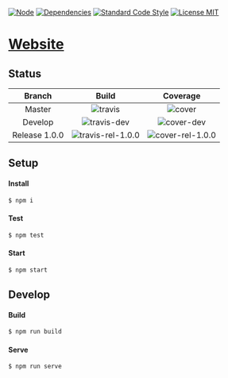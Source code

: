 [![Node][node]][node-url]
[![Dependencies][deps]][deps-url]
[![Standard Code Style][style]][style-url]
[![License MIT][license]][license-url]

# [Website](http://michael-ciniawsky.de)

## Status

| Branch            | Build                  | Coverage              |
|:-----------------:|:----------------------:|:---------------------:|
|  Master           | ![travis]              | ![cover]              |
|  Develop          | ![travis-dev]          | ![cover-dev]          |
|  Release 1.0.0    | ![travis-rel-1.0.0]    | ![cover-rel-1.0.0]    |

## Setup

#### Install

```bash
$ npm i
```

#### Test

```bash
$ npm test
```

#### Start

```bash
$ npm start
```

## Develop

#### Build

```bash
$ npm run build
```

#### Serve

```bash
$ npm run serve
```

[node]: https://img.shields.io/node/v/website.svg
[node-url]: https://nodejs.org

[deps]: https://david-dm.org/michael-ciniawsky/website.svg
[deps-url]: https://david-dm.org/michael-ciniawsky/website

[style]: https://img.shields.io/badge/code%20style-standard-yellow.svg
[style-url]: http://standardjs.com/

[license]: https://img.shields.io/npm/l/website.svg
[license-url]: https://raw.githubusercontent.com/michael-ciniawsky/website/develop/LICENSE

[travis]:https://travis-ci.org/michael-ciniawsky/website.svg?branch=master
[travis-url]:https://travis-ci.org/michael-ciniawsky/website?branch=master

[travis-rel-1.0.0]:https://travis-ci.org/michael-ciniawsky/website.svg?branch=master
[travis-rel-1.0.0-url]:https://travis-ci.org/michael-ciniawsky/website?branch=master

[travis-dev]: http://img.shields.io/travis/michael-ciniawsky/website.svg?branch=develop
[travis-dev-url]: https://travis-ci.org/michael-ciniawsky/website?branch=develop

[cover]: https://coveralls.io/repos/github/michael-ciniawsky/website/badge.svg?branch=master
[cover-url]: https://coveralls.io/github/michael-ciniawsky/website?branch=master

[cover-rel-1.0.0]: https://coveralls.io/repos/github/michael-ciniawsky/website/badge.svg?branch=master
[cover-rel-1.0.0-url]: https://coveralls.io/github/michael-ciniawsky/website?branch=master

[cover-dev]: https://coveralls.io/repos/github/michael-ciniawsky/website/badge.svg?branch=develop
[cover-dev-url]: https://coveralls.io/github/michael-ciniawsky/website?branch=develop
